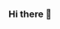 ### Hi there 👋

<!--
**ahmadasjad/ahmadasjad** is a ✨ _special_ ✨ repository because its `README.md` (this file) appears on your GitHub profile.

Here are some ideas to get you started:

- 🔭 I’m currently working on ...
- 🌱 I’m currently learning ...
- 👯 I’m looking to collaborate on ...
- 🤔 I’m looking for help with ...
- 💬 Ask me about ...
- 📫 How to reach me: ...
- 😄 Pronouns: ...
 ⚡ Fun fact: 
 
 ```python3
 from developers import Ahmad, Asjad
 
 
 class About(Me):
     def __init__(self):
         self.name = 'Ahmad Asjad'
         
     def what_do_you_know(self):
        return self.get_my_knowledge()
        
    def is_in_progress(self):
        return True
 
 ```
 
-->
